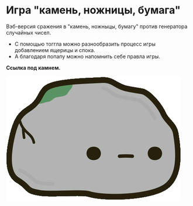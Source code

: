 
# __Игра "камень, ножницы, бумага"__

Вэб-версия сражения в "камень, ножныцы, бумагу" против генератора случайных чисел.

- С помощью тоггла можно разнообразить процесс игры добавлением ящерицы и спока.
- А благодаря попапу можно напомнить себе правла игры.




 __Ссылка под камнем.__

[![](./images/icon.png)](https://nameless501.github.io/rock_paper_scissors/)
